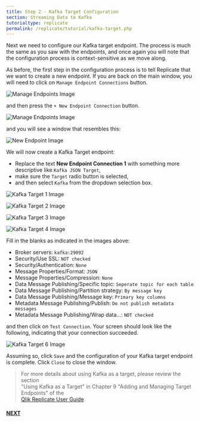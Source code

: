 ```yaml
---
title: Step 2 - Kafka Target Configuration
section: Streaming Data to Kafka
tutorialtype: replicate
permalink: /replicate/tutorial/kafka-target.php
---
```


Next we need to configure our Kafka target endpoint. The process is much the same as you saw 
with the endpoints, and once again you will note that the configuration process is
context-sensitive as we move along.

As before, the first step in the configuration process is to tell Replicate that we want to 
create a new endpoint. If you are back on the main window, you will need to click on 
`Manage Endpoint Connections` button.

![Manage Endpoints Image](/images/manage-endpoints.png)

and then press the `+ New Endpoint Connection` button.


![Manage Endpoints Image](/images/add-new-endpoint-2.png)

and you will see a window that resembles this:

![New Endpoint Image](/images/new-endpoint.png)

We will now create a Kafka Target endpoint:
* Replace the text **New Endpoint Connection 1** with something more descriptive
like  `Kafka JSON Target`,
* make sure the `Target` radio button is selected,
* and then select `Kafka` from the dropdown selection box.

![Kafka Target 1 Image](/images/kafka-trg-1.png)

![Kafka Target 2 Image](/images/kafka-trg-2.png)

![Kafka Target 3 Image](/images/kafka-trg-3.png)

![Kafka Target 4 Image](/images/kafka-trg-4.png)

Fill in the blanks as indicated in the images above:
* Broker servers: `kafka:29092`
* Security/Use SSL: `NOT checked`
* Security/Authentication: `None`
* Message Properties/Format: `JSON`
* Message Properties/Compression: `None`
* Data Message Publishing/Specific topic: `Seperate topic for each table`
* Data Message Publishing/Partition strategy: `By message key`
* Data Message Publishing/Message key: `Primary key columns`
* Metadata Message Publishing/Publish: `Do not publish metadata messages`
* Metadata Message Publishing/Wrap data...: `NOT checked`

and then click on `Test Connection`. Your screen should look like the following, indicating that
your connection succeeded.

![Kafka Target 6 Image](/images/kafka-trg-6.png)


Assuming so, click `Save` and the configuration of your Kafka target endpoint is complete.
Click `Close` to close the window.

> For more details about using Kafka as a target, please review the section   
> "Using Kafka as a Target" in Chapter 9 "Adding and Managing Target Endpoints" of the  
> [Qlik Replicate User Guide](/files/Qlik_Replicate_User_Guide.pdf)

#### [NEXT](../kafka-config-task)